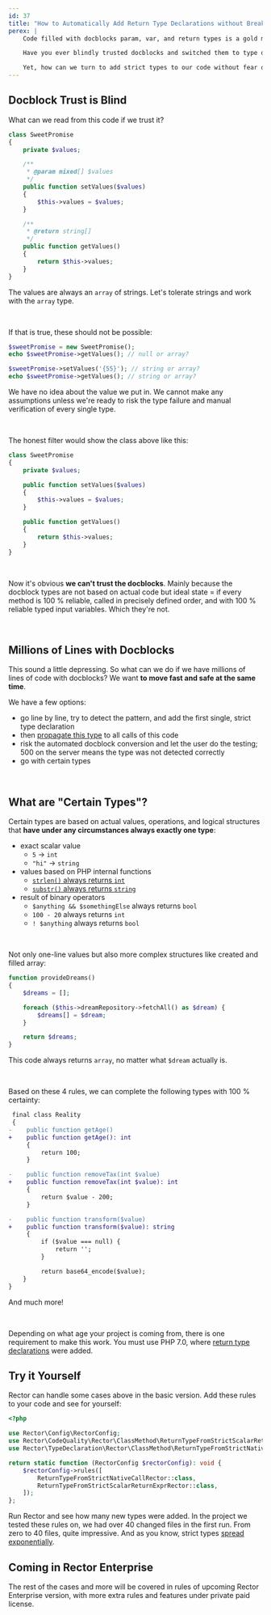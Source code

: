 ```yaml
---
id: 37
title: "How to Automatically Add Return Type Declarations without Breaking Your Code"
perex: |
    Code filled with docblocks param, var, and return types is a gold mine. Not in the meaning of valuable resource, but rather as exploding metal covered with a thin piece of gold, so we grab it without thinking. While these docblocks give us much information about the code, they might be nothing more than a wish, dream, or promise.

    Have you ever blindly trusted docblocks and switched them to type declarations? Then you know the explosive regression this move brings.

    Yet, how can we turn to add strict types to our code without fear of breaking it?
---
```


## Docblock Trust is Blind

What can we read from this code if we trust it?

```php
class SweetPromise
{
    private $values;

    /**
     * @param mixed[] $values
     */
    public function setValues($values)
    {
        $this->values = $values;
    }

    /**
     * @return string[]
     */
    public function getValues()
    {
        return $this->values;
    }
}
```

The values are always an `array` of strings. Let's tolerate strings and work with the `array` type.

<br>

If that is true, these should not be possible:

```php
$sweetPromise = new SweetPromise();
echo $sweetPromise->getValues(); // null or array?

$sweetPromise->setValues('{55}'); // string or array?
echo $sweetPromise->getValues(); // string or array?
```

We have no idea about the value we put in. We cannot make any assumptions unless we're ready to risk the type failure and manual verification of every single type.

<br>

The honest filter would show the class above like this:

```php
class SweetPromise
{
    private $values;

    public function setValues($values)
    {
        $this->values = $values;
    }

    public function getValues()
    {
        return $this->values;
    }
}
```

<br>

Now it's obvious **we can't trust the docblocks**. Mainly because the docblock types are not based on actual code but ideal state = if every method is 100 % reliable, called in precisely defined order, and with 100 % reliable typed input variables. Which they're not.

<br>

## Millions of Lines with Docblocks

This sound a little depressing. So what can we do if we have millions of lines of code with docblocks? We want **to move fast and safe at the same time**.

We have a few options:

* go line by line, try to detect the pattern, and add the first single, strict type declaration
* then [propagate this type](/blog/2021/02/15/how-much-does-single-type-declaration-know) to all calls of this code
* risk the automated docblock conversion and let the user do the testing; 500 on the server means the type was not detected correctly
* go with certain types

<br>

## What are "Certain Types"?

Certain types are based on actual values, operations, and logical structures that **have under any circumstances always exactly one type**:

* exact scalar value
    * `5` → `int`
    * `"hi"` → `string`
* values based on PHP internal functions
    * [`strlen()` always returns `int`](https://www.php.net/manual/en/function.strlen.php)
    * [`substr()` always returns `string`](https://www.php.net/manual/en/function.substr.php)
* result of binary operators
    * `$anything && $somethingElse` always returns `bool`
    * `100 - 20` always returns `int`
    * `! $anything` always returns `bool`

<br>

Not only one-line values but also more complex structures like created and filled array:

```php
function provideDreams()
{
    $dreams = [];

    foreach ($this->dreamRepository->fetchAll() as $dream) {
        $dreams[] = $dream;
    }

    return $dreams;
}
```

This code always returns `array`, no matter what `$dream` actually is.

<br>

Based on these 4 rules, we can complete the following types with 100 % certainty:

```diff
 final class Reality
 {
-    public function getAge()
+    public function getAge(): int
     {
         return 100;
     }

-    public function removeTax(int $value)
+    public function removeTax(int $value): int
     {
         return $value - 200;
     }

-    public function transform($value)
+    public function transform($value): string
     {
         if ($value === null) {
             return '';
         }

         return base64_encode($value);
    }
}
```

And much more!

<br>

Depending on what age your project is coming from, there is one requirement to make this work. You must use PHP 7.0, where [return type declarations](https://www.php.net/manual/en/migration70.new-features.php#migration70.new-features.return-type-declarations) were added.

## Try it Yourself

Rector can handle some cases above in the basic version. Add these rules to your code and see for yourself:

```php
<?php

use Rector\Config\RectorConfig;
use Rector\CodeQuality\Rector\ClassMethod\ReturnTypeFromStrictScalarReturnExprRector;
use Rector\TypeDeclaration\Rector\ClassMethod\ReturnTypeFromStrictNativeCallRector;

return static function (RectorConfig $rectorConfig): void {
    $rectorConfig->rules([
        ReturnTypeFromStrictNativeCallRector::class,
        ReturnTypeFromStrictScalarReturnExprRector::class,
    ]);
};
```

Run Rector and see how many new types were added. In the project we tested these rules on, we had over 40 changed files in the first run. From zero to 40 files, quite impressive. And as you know, strict types [spread exponentially](/blog/2021/02/15/how-much-does-single-type-declaration-know).

## Coming in Rector Enterprise

The rest of the cases and more will be covered in rules of upcoming Rector Enterprise version, with more extra rules and features under private paid license.

